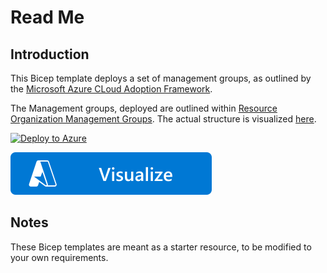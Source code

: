# Read Me

## Introduction

This Bicep template deploys a set of management groups, as outlined by the [Microsoft Azure CLoud Adoption Framework](https://learn.microsoft.com/en-us/azure/cloud-adoption-framework/).

The Management groups, deployed are outlined within [Resource Organization Management Groups](https://learn.microsoft.com/en-us/azure/cloud-adoption-framework/ready/landing-zone/design-area/resource-org-management-groups).  The actual structure is visualized [here](https://learn.microsoft.com/en-us/azure/cloud-adoption-framework/ready/landing-zone/design-area/media/sub-org.png).

[![Deploy to Azure](https://aka.ms/deploytoazurebutton)](https://portal.azure.com/#create/Microsoft.Template/uri/https%3A%2F%2Fraw.githubusercontent.com%2Fdrewkg%2FAzure%2Ffeature%2FManagementGroups%2FARM%2FResource%2FManagementGroups%2Fazuredeploy.json)

[![Visualize](https://raw.githubusercontent.com/Azure/azure-quickstart-templates/master/1-CONTRIBUTION-GUIDE/images/visualizebutton.svg?sanitize=true)](http://armviz.io/#/?load=https%3A%2F%2Fraw.githubusercontent.com%2Fdrewkg%2FAzure%2F%2FARM%2FResource%2FManagementGroups%2FazureDeploy.json)

## Notes

These Bicep templates are meant as a starter resource, to be modified to your own requirements.
